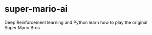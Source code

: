 # super-mario-ai
Deep Reinforcement learning and Python learn how to play the original Super Mario Bros
